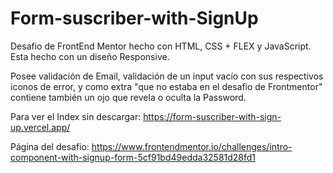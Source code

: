 # Form-suscriber-with-SignUp
Desafio de FrontEnd Mentor hecho con HTML, CSS + FLEX y JavaScript. Esta hecho con un diseño Responsive.

Posee validación de Email, validación de un input vacío con sus respectivos iconos de error, y como extra "que no estaba en el desafio de Frontmentor" contiene también un ojo que revela o oculta la Password.

Para ver el Index sin descargar: https://form-suscriber-with-sign-up.vercel.app/

Página del desafio: https://www.frontendmentor.io/challenges/intro-component-with-signup-form-5cf91bd49edda32581d28fd1

